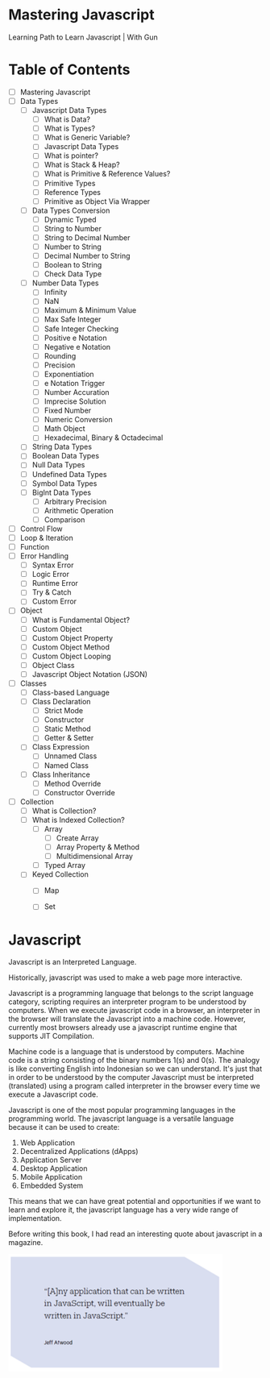 # Mastering Javascript
 Learning Path to Learn Javascript | With Gun



# Table of Contents

- [ ] Mastering Javascript
- [ ] Data Types
  - [ ] Javascript Data Types
    - [ ] What is Data?
    - [ ] What is Types?
    - [ ] What is Generic Variable?
    - [ ] Javascript Data Types
    - [ ] What is pointer?
    - [ ] What is Stack & Heap?
    - [ ] What is Primitive & Reference Values?
    - [ ] Primitive Types
    - [ ] Reference Types
    - [ ] Primitive as Object Via Wrapper
  - [ ] Data Types Conversion
    - [ ] Dynamic Typed
    - [ ] String to Number
    - [ ] String to Decimal Number
    - [ ] Number to String
    - [ ] Decimal Number to String
    - [ ] Boolean to String
    - [ ] Check Data Type
  - [ ] Number Data Types
    - [ ] Infinity
    - [ ] NaN
    - [ ] Maximum & Minimum Value
    - [ ] Max Safe Integer
    - [ ] Safe Integer Checking
    - [ ] Positive e Notation
    - [ ] Negative e Notation
    - [ ] Rounding
    - [ ] Precision
    - [ ] Exponentiation
    - [ ] e Notation Trigger
    - [ ] Number Accuration
    - [ ] Imprecise Solution
    - [ ] Fixed Number
    - [ ] Numeric Conversion
    - [ ] Math Object
    - [ ] Hexadecimal, Binary & Octadecimal
  - [ ] String Data Types
  - [ ] Boolean Data Types
  - [ ] Null Data Types
  - [ ] Undefined Data Types
  - [ ] Symbol Data Types
  - [ ] BigInt Data Types
    - [ ] Arbitrary Precision
    - [ ] Arithmetic Operation
    - [ ] Comparison
- [ ] Control Flow
- [ ] Loop & Iteration
- [ ] Function
- [ ] Error Handling
  - [ ] Syntax Error
  - [ ] Logic Error
  - [ ] Runtime Error
  - [ ] Try & Catch
  - [ ] Custom Error
- [ ] Object
  - [ ] What is Fundamental Object?
  - [ ] Custom Object
  - [ ] Custom Object Property
  - [ ] Custom Object Method
  - [ ] Custom Object Looping
  - [ ] Object Class
  - [ ] Javascript Object Notation (JSON)
- [ ] Classes
  - [ ] Class-based Language
  - [ ] Class Declaration
    - [ ] Strict Mode
    - [ ] Constructor
    - [ ] Static Method
    - [ ] Getter & Setter
  - [ ] Class Expression
    - [ ] Unnamed Class
    - [ ] Named Class
  - [ ] Class Inheritance
    - [ ] Method Override
    - [ ] Constructor Override
- [ ] Collection
  - [ ] What is Collection?
  - [ ] What is Indexed Collection?
    - [ ] Array
      - [ ] Create Array
      - [ ] Array Property & Method
      - [ ] Multidimensional Array
    - [ ] Typed Array
  - [ ] Keyed Collection
    - [ ] Map
    - [ ] Set





# Javascript

Javascript is an Interpreted Language.

Historically, javascript was used to make a web page more interactive.

Javascript is a programming language that belongs to the script language category, scripting requires an interpreter program to be understood by computers. When we execute javascript code in a browser, an interpreter in the browser will translate the Javascript into a machine code. However, currently most browsers already use a javascript runtime engine that supports JIT Compilation.

Machine code is a language that is understood by computers. Machine code is a string consisting of the binary numbers 1(s) and 0(s). The analogy is like converting English into Indonesian so we can understand. It's just that in order to be understood by the computer Javascript must be interpreted (translated) using a program called interpreter in the browser every time we execute a Javascript code.

Javascript is one of the most popular programming languages in the programming world. The javascript language is a versatile language because it can be used to create:

1. Web Application
2. Decentralized Applications (dApps)
3. Application Server
4. Desktop Application
5. Mobile Application
6. Embedded System

This means that we can have great potential and opportunities if we want to learn and explore it, the javascript language has a very wide range of implementation.

Before writing this book, I had read an interesting quote about javascript in a magazine.

<img src="assets/Jeff-atwood.png" style="zoom:120%;" />
